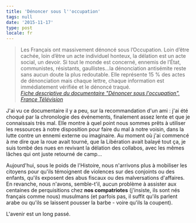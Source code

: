 ```yaml
---
title: 'Dénoncer sous l''occupation'
tags: null
date: '2015-11-17'
type: post
locale: fr
---
```


> Les Français ont massivement dénoncé sous l’Occupation. Loin d’être cachée, loin d’être un acte individuel honteux, la délation est un acte social, un devoir. Si tout le monde est concerné, ennemis de l’État, communistes, résistants, gaullistes...la dénonciation antisémite reste sans aucun doute la plus redoutable. Elle représente 15 % des actes de dénonciation mais chaque lettre, chaque information est immédiatement vérifiée et le dénoncé traqué.  
> <cite><a href="http://www.france3.fr/emissions/documentaires/20h45-denoncer-sous-l-occupation_116738">Fiche descriptive du documentaire "Dénoncer sous l'occupation", France Télévision</a></cite>

J'ai vu ce documentaire il y a peu, sur la recommandation d'un ami : j'ai été choqué par la chronologie des événements, finalement assez lente et que je connaissais très mal. Elle montre à quel point nous sommes prêts à utiliser les ressources à notre disposition pour faire du mal à notre voisin, dans la lutte contre un ennemi externe ou imaginaire. Au moment où j'ai commencé à me dire que la roue avait tourné, que la Libération avait balayé tout ça, je suis tombé des nues en revivant la délation des collabos, avec les mêmes lâches qui ont juste retourné de camp…

Aujourd'hui, sous le poids de l'Histoire, nous n'arrivons plus à mobiliser les citoyens pour qu'ils témoignent de violences sur des conjoints ou des enfants, qu'ils exposent des abus fiscaux ou des malversations d'affaires. En revanche, nous n'avons, semble-t'il, aucun problème à assister aux centaines de perquisitions chez **nos compatriotes** (j'insiste, ils sont nés français comme nous) musulmans (et parfois pas, il suffit qu'ils parlent arabe ou qu'ils se laissent pousser la barbe - voire qu'ils la coupent).

L'avenir est un long passé.
